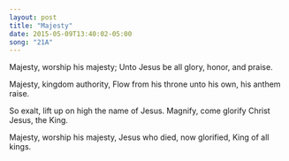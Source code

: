 ```yaml
---
layout: post
title: "Majesty"
date: 2015-05-09T13:40:02-05:00
song: "21A"
---
```


Majesty, worship his majesty;
Unto Jesus be all glory, honor, and praise.

Majesty, kingdom authority,
Flow from his throne unto his own, his anthem raise.

So exalt, lift up on high the name of Jesus.
Magnify, come glorify Christ Jesus, the King.

Majesty, worship his majesty,
Jesus who died, now glorified, King of all kings.
